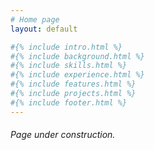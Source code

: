 ```yaml
---
# Home page
layout: default

#{% include intro.html %}
#{% include background.html %}
#{% include skills.html %}
#{% include experience.html %}
#{% include features.html %}
#{% include projects.html %}
#{% include footer.html %}
---
```

<h6>Page under construction.</h6>

